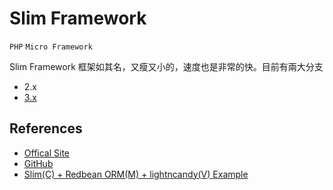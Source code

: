 # Slim Framework

`PHP` `Micro Framework`

Slim Framework 框架如其名，又瘦又小的，速度也是非常的快。目前有兩大分支

* 2.x
* [3.x](3/README.md)

## References

* [Offical Site](http://www.slimframework.com/)
* [GitHub](https://github.com/slimphp/Slim)
* [Slim(C) + Redbean ORM(M) + lightncandy(V) Example](http://asika.windspeaker.co/post/3495-php-slim-framework-twig)
